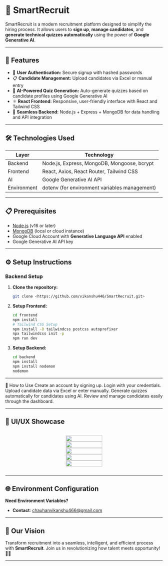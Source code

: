 # 🚀 SmartRecruit

SmartRecruit is a modern recruitment platform designed to simplify the hiring process. It allows users to **sign up**, **manage candidates**, and **generate technical quizzes automatically** using the power of **Google Generative AI**.

---

## 🌟 Features

- 👤 **User Authentication:** Secure signup with hashed passwords
- 📋 **Candidate Management:** Upload candidates via Excel or manual entry
- 🤖 **AI-Powered Quiz Generation:** Auto-generate quizzes based on candidate profiles using Google Generative AI
- ⚛️ **React Frontend:** Responsive, user-friendly interface with React and Tailwind CSS
- 🔄 **Seamless Backend:** Node.js + Express + MongoDB for data handling and API integration

---

## 🛠️ Technologies Used

|    Layer     |                Technology                     |
| ------------ | ----------------------------------------------|
| Backend      | Node.js, Express, MongoDB, Mongoose, bcrypt   |
| Frontend     | React, Axios, React Router, Tailwind CSS      |
| AI           | Google Generative AI API                      |
| Environment  | dotenv (for environment variables management) |

---

## 📋 Prerequisites

- [Node.js](https://nodejs.org/) (v16 or later)
- [MongoDB](https://www.mongodb.com/) (local or cloud instance)
- Google Cloud Account with **Generative Language API** enabled
- Google Generative AI API key

---

## ⚙️ Setup Instructions

### Backend Setup

1. **Clone the repository:**

   ```bash
   git clone <https://github.com/vikanshu446/SmartRecruit.git>

2. **Setup Frontend:**
   
   ```bash
   cd frontend
   npm install
   # Tailwind CSS Setup
   npm install -D tailwindcss postcss autoprefixer
   npx tailwindcss init -p
   npm run dev

5. **Setup Backend:**

   ```bash
   cd backend
   npm install
   npm install nodemon
   nodemon

---

🚀 How to Use
Create an account by signing up.
Login with your credentials.
Upload candidate data via Excel or enter manually.
Generate quizzes automatically for candidates using AI.
Review and manage candidates easily through the dashboard.

---

## 📸 **UI/UX Showcase**

<div style="display: flex; justify-content: center; align-items: center;flex-direction: column; gap: 1rem;">

<img 
    src="https://res.cloudinary.com/ddzrgp0ut/image/upload/v1733924194/smartRecruitImages/rivy7fkrnokj6vnz8ylb.png" 
    style="width: 100%; max-height: 20rem; object-fit: contain;" 
  />
<img 
    src="https://res.cloudinary.com/ddzrgp0ut/image/upload/v1733924194/smartRecruitImages/tuqsansbyc0qhuqldsps.png" 
    style="width: 100%; max-height: 20rem; object-fit: contain;" 
  />
<img 
    src="https://res.cloudinary.com/ddzrgp0ut/image/upload/v1733924194/smartRecruitImages/xuim6zyj5rlu83f713n7.png" 
    style="width: 100%; max-height: 20rem; object-fit: contain;" 
  />
<img 
    src="https://res.cloudinary.com/ddzrgp0ut/image/upload/v1733924194/smartRecruitImages/woruovfzje9wj2agd4m2.png" 
    style="width: 100%; max-height: 20rem; object-fit: contain;" 
  />
<img 
    src="https://res.cloudinary.com/ddzrgp0ut/image/upload/v1733924194/smartRecruitImages/q33wjmvxsxlrtwtbkovc.png" 
    style="width: 100%; max-height: 20rem; object-fit: contain;" 
  />

</div>

---

## 🌐 Environment Configuration

**Need Environment Variables?**

- **Contact**: [chauhanvikanshu466@gmail.com](mailto:chauhanvikanshu466@gmail.com)

---

## 🌟 Our Vision

Transform recruitment into a seamless, intelligent, and efficient process with **SmartRecruit**.
Join us in revolutionizing how talent meets opportunity! 🚀🌈

---
